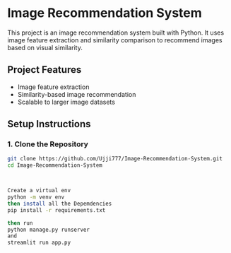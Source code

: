 # Image Recommendation System

This project is an image recommendation system built with Python. It uses image feature extraction and similarity comparison to recommend images based on visual similarity.

## Project Features

- Image feature extraction
- Similarity-based image recommendation
- Scalable to larger image datasets

## Setup Instructions

### 1. Clone the Repository

```bash
git clone https://github.com/Ujji777/Image-Recommendation-System.git
cd Image-Recommendation-System



Create a virtual env
python -m venv env
then install all the Depemdencies
pip install -r requirements.txt

then run 
python manage.py runserver
and
streamlit run app.py
